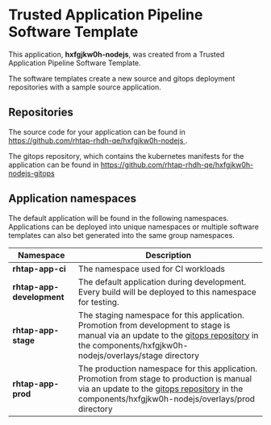 # Trusted Application Pipeline Software Template

This application, **hxfgjkw0h-nodejs**, was created from a Trusted Application Pipeline Software Template.

The software templates create a new source and gitops deployment repositories with a sample source application. 

## Repositories

The source code for your application can be found in [https://github.com/rhtap-rhdh-qe/hxfgjkw0h-nodejs ](https://github.com/rhtap-rhdh-qe/hxfgjkw0h-nodejs ).
 
The gitops repository, which contains the kubernetes manifests for the application can be found in 
[https://github.com/rhtap-rhdh-qe/hxfgjkw0h-nodejs-gitops ](https://github.com/rhtap-rhdh-qe/hxfgjkw0h-nodejs-gitops ) 

## Application namespaces 

The default application will be found in the following namespaces. Applications can be deployed into unique namespaces or multiple software templates can also bet generated into the same group namespaces.  

|  Namespace   |  Description   |  
| -------- | -------- |
| **rhtap-app-ci** | The namespace used for CI workloads |
| **rhtap-app-development** | The default application during development. Every build will be deployed to this namespace for testing. |
| **rhtap-app-stage** | The staging namespace for this application. Promotion from development to stage is manual via an update to the [gitops repository](https://github.com/rhtap-rhdh-qe/hxfgjkw0h-nodejs-gitops ) in the components/hxfgjkw0h-nodejs/overlays/stage directory |
| **rhtap-app-prod** | The production namespace for this application. Promotion from stage to production is manual via an update to the [gitops repository](https://github.com/rhtap-rhdh-qe/hxfgjkw0h-nodejs-gitops ) in the components/hxfgjkw0h-nodejs/overlays/prod directory |
